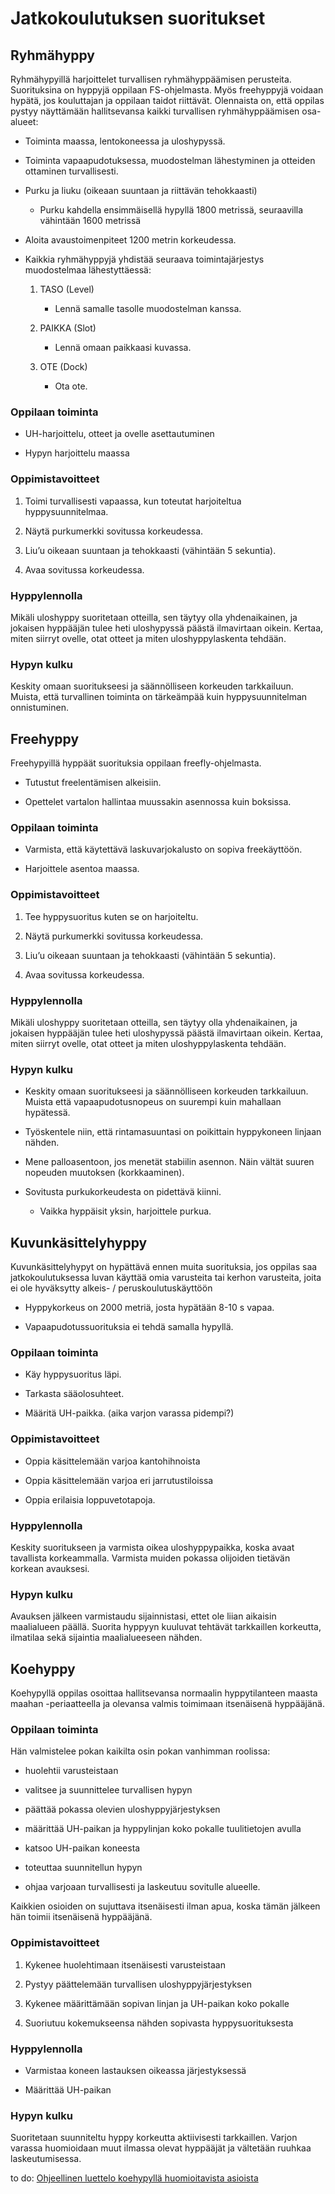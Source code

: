# Jatkokoulutuksen suoritukset


## Ryhmähyppy  


Ryhmähypyillä harjoittelet turvallisen ryhmähyppäämisen perusteita.
Suorituksina on hyppyjä oppilaan FS-ohjelmasta. Myös freehyppyjä voidaan
hypätä, jos kouluttajan ja oppilaan taidot riittävät. Olennaista on,
että oppilas pystyy näyttämään hallitsevansa kaikki turvallisen
ryhmähyppäämisen osa-alueet:

-   Toiminta maassa, lentokoneessa ja uloshypyssä.

-   Toiminta vapaapudotuksessa, muodostelman lähestyminen ja otteiden
    ottaminen turvallisesti.

-   Purku ja liuku (oikeaan suuntaan ja riittävän tehokkaasti)

    -   Purku kahdella ensimmäisellä hypyllä 1800 metrissä, seuraavilla
        vähintään 1600 metrissä

-   Aloita avaustoimenpiteet 1200 metrin korkeudessa.

-   Kaikkia ryhmähyppyjä yhdistää seuraava toimintajärjestys
    muodostelmaa lähestyttäessä:

    1.  TASO (Level)

        -   Lennä samalle tasolle muodostelman kanssa.

    2.  PAIKKA (Slot)

        -   Lennä omaan paikkaasi kuvassa.

    3.  OTE (Dock)

        -   Ota ote.

###  Oppilaan toiminta  

-   UH-harjoittelu, otteet ja ovelle asettautuminen

-   Hypyn harjoittelu maassa

###  Oppimistavoitteet  

1.  Toimi turvallisesti vapaassa, kun toteutat
    harjoiteltua hyppysuunnitelmaa.

2.  Näytä purkumerkki sovitussa korkeudessa.

3.  Liu’u oikeaan suuntaan ja tehokkaasti (vähintään 5 sekuntia).

4.  Avaa sovitussa korkeudessa.

###  Hyppylennolla  

Mikäli uloshyppy suoritetaan otteilla, sen täytyy olla yhdenaikainen, ja
jokaisen hyppääjän tulee heti uloshypyssä päästä ilmavirtaan oikein.
Kertaa, miten siirryt ovelle, otat otteet ja miten uloshyppylaskenta
tehdään.

###  Hypyn kulku  

Keskity omaan suoritukseesi ja säännölliseen korkeuden tarkkailuun.
Muista, että turvallinen toiminta on tärkeämpää kuin hyppysuunnitelman
onnistuminen.


## Freehyppy  


Freehypyillä hyppäät suorituksia oppilaan freefly-ohjelmasta.

-   Tutustut freelentämisen alkeisiin.

-   Opettelet vartalon hallintaa muussakin asennossa kuin boksissa.

###  Oppilaan toiminta  

-   Varmista, että käytettävä laskuvarjokalusto on sopiva freekäyttöön.

-   Harjoittele asentoa maassa.

###  Oppimistavoitteet  

1.  Tee hyppysuoritus kuten se on harjoiteltu.

2.  Näytä purkumerkki sovitussa korkeudessa.

3.  Liu’u oikeaan suuntaan ja tehokkaasti (vähintään 5 sekuntia).

4.  Avaa sovitussa korkeudessa.

###  Hyppylennolla  

Mikäli uloshyppy suoritetaan otteilla, sen täytyy olla yhdenaikainen, ja
jokaisen hyppääjän tulee heti uloshypyssä päästä ilmavirtaan oikein.
Kertaa, miten siirryt ovelle, otat otteet ja miten uloshyppylaskenta
tehdään.

###  Hypyn kulku  

-   Keskity omaan suoritukseesi ja säännölliseen korkeuden tarkkailuun.
    Muista että vapaapudotusnopeus on suurempi kuin mahallaan hypätessä.

-   Työskentele niin, että rintamasuuntasi on poikittain hyppykoneen
    linjaan nähden.

-   Mene palloasentoon, jos menetät stabiilin asennon. Näin vältät suuren nopeuden
    muutoksen (korkkaaminen).

-   Sovitusta purkukorkeudesta on pidettävä kiinni.

    -   Vaikka hyppäisit yksin, harjoittele purkua.



## Kuvunkäsittelyhyppy  


Kuvunkäsittelyhypyt on hypättävä ennen muita suorituksia, jos oppilas
saa jatkokoulutuksessa luvan käyttää omia varusteita tai kerhon
varusteita, joita ei ole hyväksytty alkeis- / peruskoulutuskäyttöön

-   Hyppykorkeus on 2000 metriä, josta hypätään 8-10 s vapaa.

-   Vapaapudotussuorituksia ei tehdä samalla hypyllä.

###  Oppilaan toiminta  

-   Käy hyppysuoritus läpi.

-   Tarkasta sääolosuhteet.

-   Määritä UH-paikka. (aika varjon varassa pidempi?)

###  Oppimistavoitteet  

-   Oppia käsittelemään varjoa kantohihnoista

-   Oppia käsittelemään varjoa eri jarrutustiloissa

-   Oppia erilaisia loppuvetotapoja.

###  Hyppylennolla  

Keskity suoritukseen ja varmista oikea uloshyppypaikka, koska avaat
tavallista korkeammalla. Varmista muiden pokassa olijoiden tietävän
korkean avauksesi.

###  Hypyn kulku  

Avauksen jälkeen varmistaudu sijainnistasi, ettet ole liian aikaisin
maalialueen päällä. Suorita hyppyyn kuuluvat tehtävät tarkkaillen
korkeutta, ilmatilaa sekä sijaintia maalialueeseen nähden.



## Koehyppy  


Koehypyllä oppilas osoittaa hallitsevansa normaalin hyppytilanteen
maasta maahan -periaatteella ja olevansa valmis toimimaan itsenäisenä
hyppääjänä.

###  Oppilaan toiminta  

Hän valmistelee pokan kaikilta osin pokan vanhimman roolissa:

-   huolehtii varusteistaan

-   valitsee ja suunnittelee turvallisen hypyn

-   päättää pokassa olevien uloshyppyjärjestyksen

-   määrittää UH-paikan ja hyppylinjan koko pokalle tuulitietojen avulla

-   katsoo UH-paikan koneesta

-   toteuttaa suunnitellun hypyn

-   ohjaa varjoaan turvallisesti ja laskeutuu sovitulle alueelle.

Kaikkien osioiden on sujuttava itsenäisesti ilman apua, koska tämän
jälkeen hän toimii itsenäisenä hyppääjänä.

###  Oppimistavoitteet  

1.  Kykenee huolehtimaan itsenäisesti varusteistaan

2.  Pystyy päättelemään turvallisen uloshyppyjärjestyksen

3.  Kykenee määrittämään sopivan linjan ja UH-paikan koko pokalle

4.  Suoriutuu kokemukseensa nähden sopivasta hyppysuorituksesta

###  Hyppylennolla  

-   Varmistaa koneen lastauksen oikeassa järjestyksessä

-   Määrittää UH-paikan

###  Hypyn kulku  

Suoritetaan suunniteltu hyppy korkeutta aktiivisesti tarkkaillen. Varjon
varassa huomioidaan muut ilmassa olevat hyppääjät ja vältetään ruuhkaa
laskeutumisessa.

to do: [Ohjeellinen luettelo koehypyllä huomioitavista
asioista](Koehyppy-lomake.pdf)